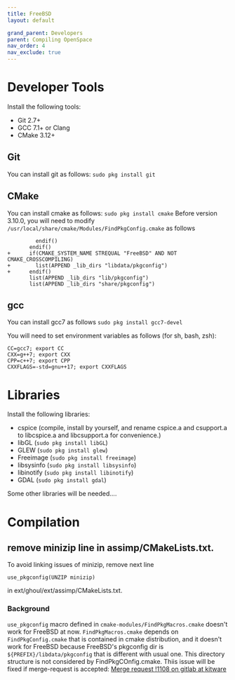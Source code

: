 ```yaml
---
title: FreeBSD
layout: default

grand_parent: Developers
parent: Compiling OpenSpace
nav_order: 4
nav_exclude: true
---
```



# Developer Tools

Install the following tools:
 - Git 2.7+
 - GCC 7.1+ or Clang
 - CMake 3.12+

## Git

You can install git as follows:
`sudo pkg install git`

## CMake

You can install cmake as follows:
`sudo pkg install cmake`
Before version 3.10.0, you will need to modify `/usr/local/share/cmake/Modules/FindPkgConfig.cmake` as follows
```
         endif()
       endif()
+      if(CMAKE_SYSTEM_NAME STREQUAL "FreeBSD" AND NOT CMAKE_CROSSCOMPILING)
+        list(APPEND _lib_dirs "libdata/pkgconfig")
+      endif()
       list(APPEND _lib_dirs "lib/pkgconfig")
       list(APPEND _lib_dirs "share/pkgconfig")
```

## gcc

You can install gcc7 as follows
`sudo pkg install gcc7-devel`

You will need to set environment variables as follows (for sh, bash, zsh):
```
CC=gcc7; export CC
CXX=g++7; export CXX
CPP=c++7; export CPP
CXXFLAGS=-std=gnu++17; export CXXFLAGS
```

# Libraries

Install the following libraries:
 - cspice (compile, install by yourself, and rename cspice.a and csupport.a to libcspice.a and libcsupport.a for convenience.)
 - libGL (`sudo pkg install libGL`)
 - GLEW (`sudo pkg install glew`)
 - Freeimage (`sudo pkg install freeimage`)
 - libsysinfo (`sudo pkg install libsysinfo`)
 - libinotify (`sudo pkg install libinotify`)
 - GDAL (`sudo pkg install gdal`)

Some other libraries will be needed....

# Compilation
## remove minizip line in assimp/CMakeLists.txt.
To avoid linking issues of minizip, remove next line

    use_pkgconfig(UNZIP minizip)

in ext/ghoul/ext/assimp/CMakeLists.txt.

### Background
`use_pkgconfig` macro defined in `cmake-modules/FindPkgMacros.cmake` doesn't work for FreeBSD at now.  `FindPkgMacros.cmake` depends on `FindPkgConfig.cmake` that is contained in cmake distribution, and it doesn't work for FreeBSD because FreeBSD's pkgconfig dir is `${PREFIX}/libdata/pkgconfig` that is different with usual one.  This directory structure is not considered by FindPkgCOnfig.cmake. Thiis issue will be fixed if merge-request is accepted: [Merge request !1108 on gitlab at kitware](https://gitlab.kitware.com/cmake/cmake/merge_requests/1108)
